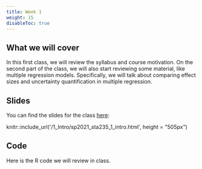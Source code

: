 ```yaml
---
title: Week 1
weight: 15
disableToc: true
---
```


## What we will cover

In this first class, we will review the syllabus and course motivation. On the second part of the class, we will also start reviewing some material, like multiple regression models. Specifically, we will talk about comparing effect sizes and uncertainty quantification in multiple regression.

## Slides

You can find the slides for the class [here](Classes/Week1/1_Intro/sp2021_sta235_1_intro.html):

knitr::include_url('/1_Intro/sp2021_sta235_1_intro.html', height = "505px")

## Code

Here is the R code we will review in class.